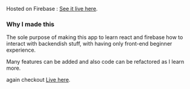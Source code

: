 Hosted on Firebase : [See it live here](http://friendly-33b9e.web.app/).

### Why I made this

The sole purpose of making this app to learn react and firebase how to interact with backendish 
stuff, with having only front-end beginner experience. 

Many features can be added and also code can be refactored as I learn more.

again checkout [Live here](http://friendly-33b9e.web.app/).